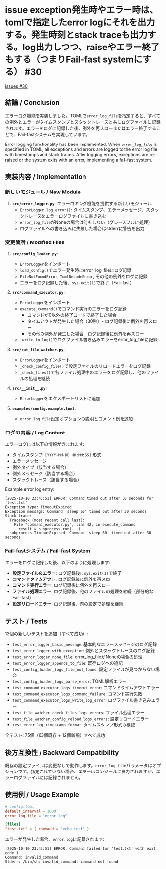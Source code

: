 # issue exception発生時やエラー時は、tomlで指定したerror logにそれを出力する。発生時刻とstack traceも出力する。log出力しつつ、raiseやエラー終了もする（つまりFail-fast systemにする） #30
[issues #30](https://github.com/cat2151/cat-file-watcher/issues/30)

## 結論 / Conclusion

エラーログ機能を実装しました。TOMLで`error_log_file`を指定すると、すべての例外とエラーがタイムスタンプとスタックトレースと共にログファイルに記録されます。エラーをログに記録した後、例外を再スローまたはエラー終了することで、Fail-fastシステムを実現しています。

Error logging functionality has been implemented. When `error_log_file` is specified in TOML, all exceptions and errors are logged to the error log file with timestamps and stack traces. After logging errors, exceptions are re-raised or the system exits with an error, implementing a fail-fast system.

## 実装内容 / Implementation

### 新しいモジュール / New Module

1. **`src/error_logger.py`**: エラーロギング機能を提供する新しいモジュール
   - `ErrorLogger.log_error()`: タイムスタンプ、エラーメッセージ、スタックトレースをエラーログファイルに書き込む
   - `error_log_file`がNoneの場合は何もしない（グレースフルに処理）
   - ログファイルへの書き込みに失敗した場合はstderrに警告を出力

### 変更箇所 / Modified Files

1. **`src/config_loader.py`**:
   - `ErrorLogger`をインポート
   - `load_config()`でエラー発生時にerror_log_fileにログ記録
   - `FileNotFoundError`, `TomlDecodeError`, その他の例外をログに記録
   - エラーをログ記録した後、`sys.exit(1)`で終了（Fail-fast）

2. **`src/command_executor.py`**:
   - `ErrorLogger`をインポート
   - `execute_command()`でコマンド実行のエラーをログ記録:
     - コマンドが0以外の終了コードで終了した場合
     - タイムアウトが発生した場合（30秒）- ログ記録後に例外を再スロー
     - その他の例外が発生した場合 - ログ記録後に例外を再スロー
   - `_write_to_log()`でログファイル書き込みエラーをerror_log_fileに記録

3. **`src/cat_file_watcher.py`**:
   - `ErrorLogger`をインポート
   - `_check_config_file()`で設定ファイルのリロードエラーをログ記録
   - `_check_files()`で各ファイル処理中のエラーをログ記録し、他のファイルの処理を継続

4. **`src/__init__.py`**:
   - `ErrorLogger`をエクスポートリストに追加

5. **`examples/config.example.toml`**:
   - `error_log_file`設定オプションの説明とコメント例を追加

### ログの内容 / Log Content

エラーログには以下の情報が含まれます:
- タイムスタンプ: `[YYYY-MM-DD HH:MM:SS]` 形式
- エラーメッセージ
- 例外タイプ（該当する場合）
- 例外メッセージ（該当する場合）
- スタックトレース（該当する場合）

Example error log entry:
```
[2025-10-10 23:46:51] ERROR: Command timed out after 30 seconds for 'test.txt'
Exception type: TimeoutExpired
Exception message: Command 'sleep 60' timed out after 30 seconds
Stack trace:
  Traceback (most recent call last):
    File "command_executor.py", line 42, in execute_command
      result = subprocess.run(...)
  subprocess.TimeoutExpired: Command 'sleep 60' timed out after 30 seconds

```

### Fail-fastシステム / Fail-fast System

エラーをログに記録した後、以下のように処理します:
- **設定ファイルのエラー**: ログ記録後に`sys.exit(1)`で終了
- **コマンドタイムアウト**: ログ記録後に例外を再スロー
- **コマンド実行エラー**: ログ記録後に例外を再スロー
- **ファイル処理エラー**: ログ記録後、他のファイルの処理を継続（部分的なFail-fast）
- **設定リロードエラー**: ログ記録後、前の設定で処理を継続

## テスト / Tests

12個の新しいテストを追加（すべて成功）:
- `test_error_logger_basic_message`: 基本的なエラーメッセージのログ記録
- `test_error_logger_with_exception`: 例外とスタックトレースのログ記録
- `test_error_logger_none_file`: error_log_fileがNoneの場合の処理
- `test_error_logger_appends_to_file`: 既存ログへの追記
- `test_config_loader_logs_file_not_found`: 設定ファイルが見つからない場合
- `test_config_loader_logs_parse_error`: TOML解析エラー
- `test_command_executor_logs_timeout_error`: コマンドタイムアウトエラー
- `test_command_executor_logs_command_failure`: コマンド実行失敗
- `test_command_executor_logs_write_log_error`: ログファイル書き込みエラー
- `test_file_watcher_check_files_logs_errors`: ファイル処理エラー
- `test_file_watcher_config_reload_logs_errors`: 設定リロードエラー
- `test_error_log_timestamp_format`: タイムスタンプ形式の検証

全テスト: 75個（63個既存 + 12個新規）すべて成功

## 後方互換性 / Backward Compatibility

既存の設定ファイルは変更なしで動作します。`error_log_file`パラメータはオプションです。指定されていない場合、エラーはコンソールに出力されますが、エラーログファイルには記録されません。

## 使用例 / Usage Example

```toml
# config.toml
default_interval = 1000
error_log_file = "error.log"

[files]
"test.txt" = { command = "echo test" }
```

エラーが発生した場合、`error.log`に記録されます:
```
[2025-10-10 23:46:51] ERROR: Command failed for 'test.txt' with exit code 1
Command: invalid_command
Stderr: /bin/sh: invalid_command: command not found

```



